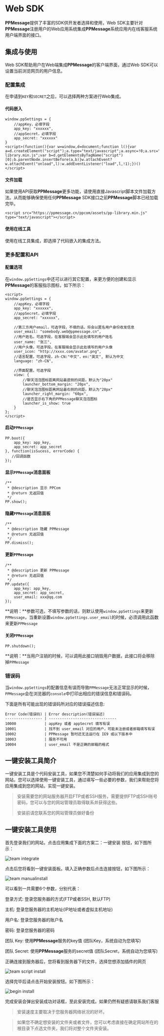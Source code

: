 # Web SDK

**PPMessage**提供了丰富的SDK供开发者选择和使用，Web SDK主要针对**PPMessage**注册用户的Web应用系统集成**PPMessage**系统应用内在线客服系统用户端界面的接口。

## 集成与使用

Web SDK帮助用户在Web端集成**PPMessage**的客户端界面，通过Web SDK可以设置当前浏览网页的用户信息。

### 配置集成
在申请到`KEY`和`SECRET`之后，可以选择两种方案进行Web集成。

#### 代码嵌入

    window.ppSettings = {
        //appKey，必填字段
        app_key: "xxxxxx",
        //appSecret，必填字段
        app_secret: "xxxxxx"
    }
    <script>(function(){var w=window,d=document;function l(){var a=d.createElement("script");a.type="text/javascript";a.async=!0;a.src="https://ppmessage.cn/ppcom/assets/pp-library.min.js";var b=d.getElementsByTagName("script")[0];b.parentNode.insertBefore(a,b)}w.attachEvent?w.attachEvent("onload",l):w.addEventListener("load",l,!1);})()</script>

#### 文件加载
如果使用API获取**PPMessage**更多功能，请使用直接Javascript脚本文件加载方法。从而能够确保使用任何**PPMessage** SDK接口之前**PPMessage**脚本已经加载完毕。

    <script src="https://ppmessage.cn/ppcom/assets/pp-library.min.js" type="text/javascript"></script>

#### 使用在线工具
使用在线工具集成，即选择了代码嵌入的集成方法。


### 更多配置和API

#### 配置选项

在`window.ppSettings`中还可以进行其它配置，来更方便的创建和显示**PPMessage**的客服指示图标，如下所示：

    <script>
    window.ppSettings = {
        //appKey，必填字段
        app_key: "xxxxxx",
        //appSecret，必填字段
        app_secret: "xxxxxx",
        
        //第三方用户email，可选字段，不填的话，将会以匿名用户身份收发信息
        user_email: "somebody.web@ppmessage.cn",
        //用户姓名，可选字段，在客服端会显示此处填写的用户姓名
        user_name: "张三",
        //用户头像，可选字段，在客服端会显示此处填写的用户头像
        user_icon: "http://xxxx.com/avatar.png",
        //语言配置，可选字段，zh-CN:"中文"，en:"英文", 默认为中文
        language: "zh-CN",

        //界面配置，可选字段
        view: {
            //聊天泡泡图标距离网站最底侧的间距，默认为"20px"
            launcher_bottom_margin: "20px",
            //聊天泡泡图标距离网站最右侧的间距，默认为"20px"
            launcher_right_margin: "60px",
            //是否显示右下角的PPMessage聊天泡泡图标
            launcher_is_show: true
        }
    };
    </script>

#### 启动`PPMessage`

    PP.boot({
        app_key: app_key,
        app_secret: app_secret
    }, function(isSucess, errorCode) {
       //回调函数
    });

#### 显示`PPMessage`消息面板

    /**
     * @description 显示 PPCom
     * @return 无返回值
     */
    PP.show();

#### 隐藏`PPMessage`消息面板

    /**
     * @description 隐藏 PPMessage
     * @return 无返回值
     */
    PP.dismiss();

#### 更新`PPMessage`

    /**
     * @description 更新 PPMessage
     * @return 无返回值
     */
    PP.update({
        app_key: app_key,
        app_secret: app_secret,
        user_email: xxx@qq.com
    });

**说明：**参数可选，不填写参数的话，则默认使用`window.ppSettings`来更新`PPMessage`，当重新设置`window.ppSettings.user_email`的时候，必须调用此函数来更新`PPMessage`

#### 关闭`PPMessage`

    PP.shutdown();

**说明：**当用户注销的时候，可以调用此接口销毁用户数据，此接口将会移除掉`PPMessage`

### 错误码

当`window.ppSettings`的配置信息有误而导致`PPMessage`无法正常显示的时候，`PPMessage`会在浏览器的`console`中打印出相应的错误信息和错误码。

下面是所有可能出现的错误码所对应的错误描述信息:

    Error Code(错误码) | Error description(错误描述)
    ----------------- | -------------------------------
    10000             | appKey 或者 appSecret 填写有误
    10001             | 找不到 user_email 对应的用户，可能未注册或者邮箱填写有误
    10002             | PPMessage 暂时还无法运行在 IE9 或以下版本中
    10003             | 服务不可用
    10004             | user_email 不是正确的邮箱的格式

## 一键安装工具简介

一键安装工具是个代码安装工具，如果您不清楚如何手动将我们的应用集成到您的网站，您可以选择使用一键安装工具，通过填写一些必要的参数，我们来帮助您将应用集成到您的网站，实现一键安装。

>安装需要您的网站服务器开启FTP或者SSH服务，需要提供FTP或SSH账号密码，您可以与您的网站管理员取得联系并获得这些。
>
>安装前请您联系您的网站管理员做好备份

## 一键安装工具使用
首先登录我们的网站，点击应用集成下面的方案二：一键安装 按钮，如下图所示：

![team integrate](/static/ppmessage/img/doc/autoinstall_step_1.png)

点击后您将看到一键安装面板。填入正确参数后点击连接按钮，如下图所示：

![team manualinstall](/static/ppmessage/img/doc/autoinstall_step_2.png)

可以看到一共需要6个参数，分别代表：

登录方式: 登录您服务器的方式(FTP或者SSH, 默认FTP)

主机: 登录您服务器的主机地址(IP地址或者虚拟主机地址)

用户名: 登录您服务器的账户名

密码: 登录您服务器的密码

团队 Key: 使用**PPMessage**服务的key值 (团队Key，系统自动为您填写)

团队 Secret: 使用**PPMessage**服务的secret值 (团队Secret，系统自动为您填写)

正确连接到服务器后，您将看到服务器下的文件，选择您想添加插件的网页

![team script install](/static/ppmessage/img/doc/autoinstall_step_3.png)

选择完毕后请点击开始安装按钮。如下图所示：

![begin install](/static/ppmessage/img/doc/autoinstall_step_4.png)

完成安装会弹出安装成功对话框，至此安装完成。如果仍然有疑惑请联系我们客服

>安装速度主要取决于您服务器网络状况的好坏。

>如果您不确定想安装的文件夹或者文件，您可以考虑直接在确定网站所在的根目录下点选文件夹，我们将对整个文件夹安装。

